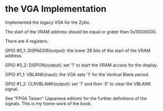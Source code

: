 # the VGA Implementation

Implemented the legacy VGA for the Zybo.

The start of the VRAM address should be equal or grater than 0x10000000.

There are 4 registers.

GPIO #0_1: DISPADDR(output): the lower 28 bits of the start of the VRAM address.

GPIO #0_2: DISPON(output): set '1' to start the VRAM access for the display.

GPIO #1_1: VBLANK(input): the VGA sets '1' for the Vertical Blank period.

GPIO #1_2: CLRVBLANK(output): set '1' and then '0' to clear the VBLANK signal.

See "FPGA Taizen" (Japanese edition) for the further definitions of the signals.
This is my home-work of the book.
